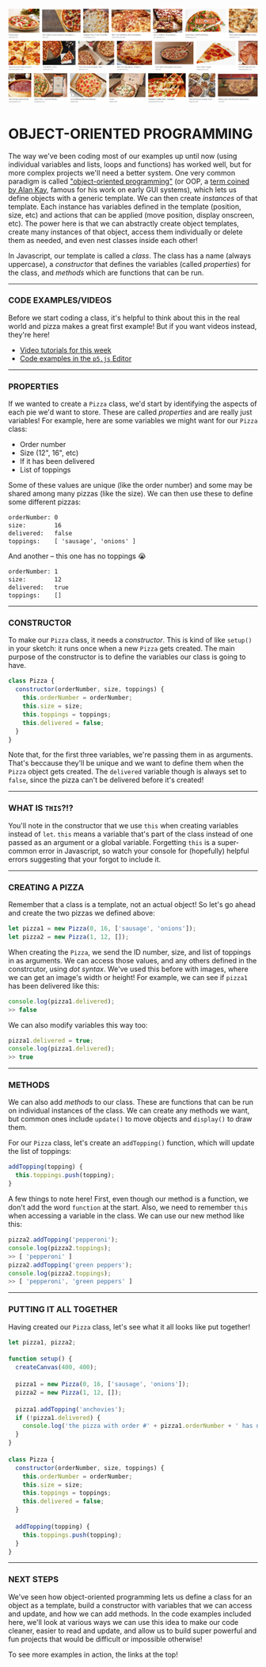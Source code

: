 ![An grid of images of pizza](https://raw.githubusercontent.com/jeffThompson/CreativeProgramming1/master/Week12_ObjectOrientedProgramming/Images/PizzaGrid.png)

# OBJECT-ORIENTED PROGRAMMING  

The way we've been coding most of our examples up until now (using individual variables and lists, loops and functions) has worked well, but for more complex projects we'll need a better system. One very common paradigm is called ["object-oriented programming"](https://en.wikipedia.org/wiki/Object-oriented_programming) (or OOP, a [term coined by Alan Kay](https://softwareengineering.stackexchange.com/questions/142327/what-did-they-call-object-oriented-programming-before-alan-kay-invented-the-term), famous for his work on early GUI systems), which lets us define objects with a generic template. We can then create *instances* of that template. Each instance has variables defined in the template (position, size, etc) and actions that can be applied (move position, display onscreen, etc). The power here is that we can abstractly create object templates, create many instances of that object, access them individually or delete them as needed, and even nest classes inside each other!

In Javascript, our template is called a *class*. The class has a name (always uppercase), a *constructor* that defines the variables (called *properties*) for the class, and *methods* which are functions that can be run.

***

### CODE EXAMPLES/VIDEOS  
Before we start coding a class, it's helpful to think about this in the real world and pizza makes a great first example! But if you want videos instead, they're here!  
* [Video tutorials for this week](https://www.youtube.com/playlist?list=PLsGCUnpinsDkUwwuhvUdvZFZ7YR97fWab)  
* [Code examples in the `p5.js` Editor](https://editor.p5js.org/jeffThompson/collections/BWqhLoCyE)  

***

### PROPERTIES  
If we wanted to create a `Pizza` class, we'd start by identifying the aspects of each pie we'd want to store. These are called *properties* and are really just variables! For example, here are some variables we might want for our `Pizza` class:

* Order number  
* Size (12", 16", etc)  
* If it has been delivered  
* List of toppings  

Some of these values are unique (like the order number) and some may be shared among many pizzas (like the size). We can then use these to define some different pizzas:  

```
orderNumber: 0
size:        16
delivered:   false  
toppings:    [ 'sausage', 'onions' ]
```

And another – this one has no toppings 😭

```
orderNumber: 1
size:        12
delivered:   true  
toppings:    []
```  

***

### CONSTRUCTOR  
To make our `Pizza` class, it needs a *constructor*. This is kind of like `setup()` in your sketch: it runs once when a new `Pizza` gets created. The main purpose of the constructor is to define the variables our class is going to have.

```javascript
class Pizza {
  constructor(orderNumber, size, toppings) {
    this.orderNumber = orderNumber;
    this.size = size;
    this.toppings = toppings;
    this.delivered = false;
  }
}
```

Note that, for the first three variables, we're passing them in as arguments. That's beccause they'll be unique and we want to define them when the `Pizza` object gets created. The `delivered` variable though is always set to `false`, since the pizza can't be delivered before it's created!

***

### WHAT IS `THIS`?!?  
You'll note in the constructor that we use `this` when creating variables instead of `let`. `this` means a variable that's part of the class instead of one passed as an argument or a global variable. Forgetting `this` is a super-common error in Javascript, so watch your console for (hopefully) helpful errors suggesting that your forgot to include it.

***

### CREATING A PIZZA  
Remember that a class is a template, not an actual object! So let's go ahead and create the two pizzas we defined above:

```javascript
let pizza1 = new Pizza(0, 16, ['sausage', 'onions']);
let pizza2 = new Pizza(1, 12, []);

```

When creating the `Pizza`, we send the ID number, size, and list of toppings in as arguments. We can access those values, and any others defined in the constrcutor, using *dot syntax*. We've used this before with images, where we can get an image's width or height! For example, we can see if `pizza1` has been delivered like this:

```javascript
console.log(pizza1.delivered);
>> false
```

We can also modify variables this way too:

```javascript
pizza1.delivered = true;
console.log(pizza1.delivered);
>> true
```

***

### METHODS  
We can also add *methods* to our class. These are functions that can be run on individual instances of the class. We can create any methods we want, but common ones include `update()` to move objects and `display()` to draw them.

For our `Pizza` class, let's create an `addTopping()` function, which will update the list of toppings:

```javascript
addTopping(topping) {
  this.toppings.push(topping);
}
```

A few things to note here! First, even though our method is a function, we don't add the word `function` at the start. Also, we need to remember `this` when accessing a variable in the class. We can use our new method like this:

```javascript
pizza2.addTopping('pepperoni');
console.log(pizza2.toppings);
>> [ 'pepperoni' ]
pizza2.addTopping('green peppers');
console.log(pizza2.toppings);
>> [ 'pepperoni', 'green peppers' ]
```

***

### PUTTING IT ALL TOGETHER  
Having created our `Pizza` class, let's see what it all looks like put together!

```javascript
let pizza1, pizza2;

function setup() {
  createCanvas(400, 400);

  pizza1 = new Pizza(0, 16, ['sausage', 'onions']);
  pizza2 = new Pizza(1, 12, []);

  pizza1.addTopping('anchovies');
  if (!pizza1.delivered) {
    console.log('the pizza with order #' + pizza1.orderNumber + ' has not been delivered yet');
  }
}

class Pizza {
  constructor(orderNumber, size, toppings) {
    this.orderNumber = orderNumber;
    this.size = size;
    this.toppings = toppings;
    this.delivered = false;
  }

  addTopping(topping) {
    this.toppings.push(topping);
  }
}
```

***

### NEXT STEPS  
We've seen how object-oriented programming lets us define a class for an object as a template, build a constructor with variables that we can access and update, and how we can add methods. In the code examples included here, we'll look at various ways we can use this idea to make our code cleaner, easier to read and update, and allow us to build super powerful and fun projects that would be difficult or impossible otherwise!

To see more examples in action, the links at the top!

